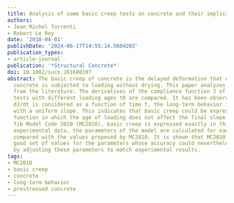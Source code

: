 ```yaml
---
title: Analysis of some basic creep tests on concrete and their implications for modeling
authors:
- Jean Michel Torrenti
- Robert Le Roy
date: '2018-04-01'
publishDate: '2024-06-17T14:55:14.560420Z'
publication_types:
- article-journal
publication: '*Structural Concrete*'
doi: 10.1002/suco.201600197
abstract: The basic creep of concrete is the delayed deformation that occurs when
  concrete is subjected to loading without drying. This paper analyzes some findings
  from the literature. The derivatives of the compliance function J of basic creep
  tests with different loading ages t0 are compared. It has been observed that when
  dJ/dt is considered as a function of time t, the long-term behavior is logarithmic
  with a uniform slope. This indicates that basic creep could be expressed as a logarithmic
  function in which the age of loading does not affect the final slope. In the recent
  fib Model Code 2010 (MC2010), basic creep is expressed exactly in this way. Using
  experimental data, the parameters of the model are calculated for each test and
  compared with the values proposed by MC2010. It is shown that MC2010 gives a fairly
  good set of values for the parameters whose accuracy could nevertheless be improved
  by adjusting these parameters to match experimental results.
tags:
- MC2010
- basic creep
- concrete
- long-term behavior
- prestressed concrete
---
```

